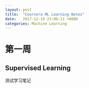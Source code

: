 ```yaml
---
layout: post
title:  "Coursera ML Learning Notes"
date:   2017-12-19 23:06:11 +0800
categories: Machine Learning
---
```

# 第一周
## Supervised Learning

测试学习笔记
